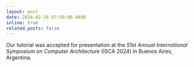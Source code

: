 ```yaml
---
layout: post
date: 2024-02-16 07:59:00-0400
inline: true
related_posts: false
---
```


Our tutorial was accepted for presentation at the _51st Annual International Symposium on Computer Architecture_ (ISCA 2024) in Buenos Aires, Argentina.
